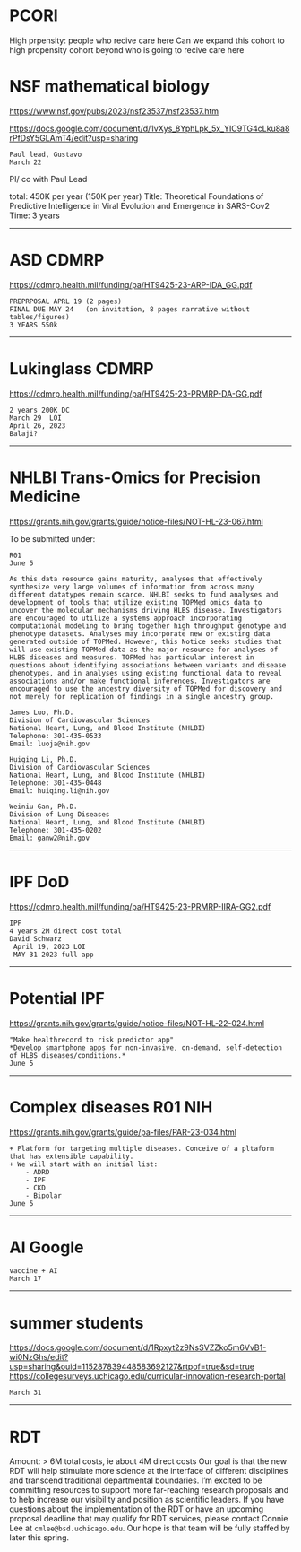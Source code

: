 # PCORI

High prpensity: people who recive care here
Can we expand this cohort to high propensity cohort beyond who is going to recive care here



# NSF mathematical biology
https://www.nsf.gov/pubs/2023/nsf23537/nsf23537.htm

https://docs.google.com/document/d/1vXys_8YphLpk_5x_YIC9TG4cLku8a8rPfDsY5GLAmT4/edit?usp=sharing


    Paul lead, Gustavo
    March 22
    
PI/ co with Paul Lead

total: 450K per year (150K per year)
Title: Theoretical Foundations of Predictive Intelligence in Viral Evolution and Emergence in SARS-Cov2
Time: 3 years

---

# ASD CDMRP

https://cdmrp.health.mil/funding/pa/HT9425-23-ARP-IDA_GG.pdf

    PREPRPOSAL APRL 19 (2 pages)
    FINAL DUE MAY 24   (on invitation, 8 pages narrative without tables/figures)
    3 YEARS 550k

---

# Lukinglass CDMRP

https://cdmrp.health.mil/funding/pa/HT9425-23-PRMRP-DA-GG.pdf

    2 years 200K DC
    March 29  LOI
    April 26, 2023
    Balaji?
---

# NHLBI Trans-Omics for Precision Medicine

https://grants.nih.gov/grants/guide/notice-files/NOT-HL-23-067.html
    
To be submitted under: [](https://grants.nih.gov/grants/guide/pa-files/PA-20-185.html)

    R01
    June 5
    
    As this data resource gains maturity, analyses that effectively synthesize very large volumes of information from across many different datatypes remain scarce. NHLBI seeks to fund analyses and development of tools that utilize existing TOPMed omics data to uncover the molecular mechanisms driving HLBS disease. Investigators are encouraged to utilize a systems approach incorporating computational modeling to bring together high throughput genotype and phenotype datasets. Analyses may incorporate new or existing data generated outside of TOPMed. However, this Notice seeks studies that will use existing TOPMed data as the major resource for analyses of HLBS diseases and measures. TOPMed has particular interest in questions about identifying associations between variants and disease phenotypes, and in analyses using existing functional data to reveal associations and/or make functional inferences. Investigators are encouraged to use the ancestry diversity of TOPMed for discovery and not merely for replication of findings in a single ancestry group.

    James Luo, Ph.D.
    Division of Cardiovascular Sciences
    National Heart, Lung, and Blood Institute (NHLBI)
    Telephone: 301-435-0533
    Email: luoja@nih.gov
    
    Huiqing Li, Ph.D.
    Division of Cardiovascular Sciences
    National Heart, Lung, and Blood Institute (NHLBI)
    Telephone: 301-435-0448
    Email: huiqing.li@nih.gov
    
    Weiniu Gan, Ph.D.
    Division of Lung Diseases
    National Heart, Lung, and Blood Institute (NHLBI)
    Telephone: 301-435-0202
    Email: ganw2@nih.gov  
    
---    

# IPF DoD

https://cdmrp.health.mil/funding/pa/HT9425-23-PRMRP-IIRA-GG2.pdf

    IPF 
    4 years 2M direct cost total
    David Schwarz
     April 19, 2023 LOI
     MAY 31 2023 full app

---

# Potential IPF
    
https://grants.nih.gov/grants/guide/notice-files/NOT-HL-22-024.html
    
    "Make healthrecord to risk predictor app"
    *Develop smartphone apps for non-invasive, on-demand, self-detection of HLBS diseases/conditions.*
    June 5
    

---

# Complex diseases R01 NIH

https://grants.nih.gov/grants/guide/pa-files/PAR-23-034.html
    
    + Platform for targeting multiple diseases. Conceive of a pltaform that has extensible capability.
    + We will start with an initial list:
        - ADRD
        - IPF
        - CKD
        - Bipolar
    June 5

---

# AI Google

    vaccine + AI
    March 17
    
---

# summer students

https://docs.google.com/document/d/1Rpxyt2z9NsSVZZko5m6VvB1-wi0NzGhs/edit?usp=sharing&ouid=115287839448583692127&rtpof=true&sd=true
https://collegesurveys.uchicago.edu/curricular-innovation-research-portal

    March 31
    
---

# RDT

Amount: > 6M total costs, ie about 4M direct costs
Our goal is that the new RDT will help stimulate more science at the interface of different disciplines and transcend traditional departmental boundaries. I’m excited to be committing resources to support more far-reaching research proposals and to help increase our visibility and position as scientific leaders. If you have questions about the implementation of the RDT or have an upcoming proposal deadline that may qualify for RDT services, please contact Connie Lee at `cmlee@bsd.uchicago.edu`. Our hope is that team will be fully staffed by later this spring.

